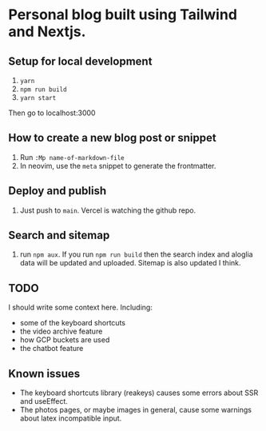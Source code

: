 # Personal blog built using Tailwind and Nextjs.

## Setup for local development

1. `yarn`
2. `npm run build`
3. `yarn start`

Then go to localhost:3000

## How to create a new blog post or snippet

1. Run `:Mp name-of-markdown-file`
2. In neovim, use the `meta` snippet to generate the frontmatter.

## Deploy and publish

1. Just push to `main`. Vercel is watching the github repo.

## Search and sitemap

1. run `npm aux`. If you run `npm run build` then the search index and aloglia data will be updated
   and uploaded. Sitemap is also updated I think.

## TODO

I should write some context here. Including:

- some of the keyboard shortcuts
- the video archive feature
- how GCP buckets are used
- the chatbot feature

## Known issues

- The keyboard shortcuts library (reakeys) causes some errors about SSR and useEffect.
- The photos pages, or maybe images in general, cause some warnings about latex incompatible input.
